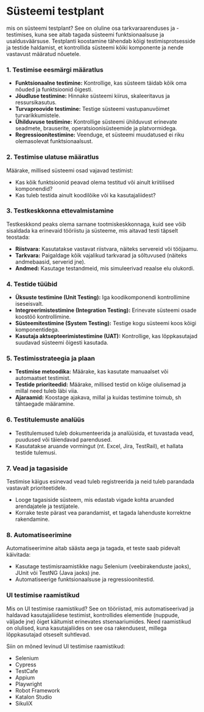 # Süsteemi testplant


mis on süsteemi testplant? 
See on oluline osa tarkvaraarenduses ja -testimises, kuna see aitab tagada süsteemi funktsionaalsuse ja usaldusväärsuse. Testplanti koostamine tähendab kõigi testimisprotsesside ja testide haldamist, et kontrollida süsteemi kõiki komponente ja nende vastavust määratud nõuetele.

### 1. **Testimise eesmärgi määratlus**
   - **Funktsionaalne testimine:** Kontrollige, kas süsteem täidab kõik oma nõuded ja funktsioonid õigesti.
   - **Jõudluse testimine:** Hinnake süsteemi kiirus, skaleeritavus ja ressursikasutus.
   - **Turvaproovide testimine:** Testige süsteemi vastupanuvõimet turvarikkumistele.
   - **Ühilduvuse testimine:** Kontrollige süsteemi ühilduvust erinevate seadmete, brauserite, operatsioonisüsteemide ja platvormidega.
   - **Regressioonitestimine:** Veenduge, et süsteemi muudatused ei riku olemasolevat funktsionaalsust.

### 2. **Testimise ulatuse määratlus**
   Määrake, millised süsteemi osad vajavad testimist:
   - Kas kõik funktsioonid peavad olema testitud või ainult kriitilised komponendid?
   - Kas tuleb testida ainult koodilõike või ka kasutajaliidest?

### 3. **Testkeskkonna ettevalmistamine**
   Testkeskkond peaks olema sarnane tootmiskeskkonnaga, kuid see võib sisaldada ka erinevaid tööriistu ja süsteeme, mis aitavad testi täpselt teostada:
   - **Riistvara:** Kasutatakse vastavat riistvara, näiteks servereid või tööjaamu.
   - **Tarkvara:** Paigaldage kõik vajalikud tarkvarad ja sõltuvused (näiteks andmebaasid, serverid jne).
   - **Andmed:** Kasutage testandmeid, mis simuleerivad reaalse elu olukordi.

### 4. **Testide tüübid**
   - **Üksuste testimine (Unit Testing):** Iga koodikomponendi kontrollimine iseseisvalt.
   - **Integreerimistestimine (Integration Testing):** Erinevate süsteemi osade koostöö kontrollimine.
   - **Süsteemitestimine (System Testing):** Testige kogu süsteemi koos kõigi komponentidega.
   - **Kasutaja aktsepteerimistestimine (UAT):** Kontrollige, kas lõppkasutajad suudavad süsteemi õigesti kasutada.

### 5. **Testimisstrateegia ja plaan**
   - **Testimise metoodika:** Määrake, kas kasutate manuaalset või automaatset testimist.
   - **Testide prioriteedid:** Määrake, millised testid on kõige olulisemad ja millal need tuleb läbi viia.
   - **Ajaraamid:** Koostage ajakava, millal ja kuidas testimine toimub, sh tähtaegade määramine.

### 6. **Testitulemuste analüüs**
   - Testitulemused tuleb dokumenteerida ja analüüsida, et tuvastada vead, puudused või täiendavad parendused.
   - Kasutatakse aruande vormingut (nt. Excel, Jira, TestRail), et hallata testide tulemusi.

### 7. **Vead ja tagasiside**
   Testimise käigus esinevad vead tuleb registreerida ja neid tuleb parandada vastavalt prioriteetidele.
   - Looge tagasiside süsteem, mis edastab vigade kohta aruanded arendajatele ja testijatele.
   - Korrake teste pärast vea parandamist, et tagada lahenduste korrektne rakendamine.

### 8. **Automatiseerimine**
   Automatiseerimine aitab säästa aega ja tagada, et teste saab pidevalt käivitada:
   - Kasutage testimisraamistikke nagu Selenium (veebirakenduste jaoks), JUnit või TestNG (Java jaoks) jne.
   - Automatiseerige funktsionaalsuse ja regressioonitestid.

### UI testimise raamistikud
Mis on UI testimise raamistikud? See on tööriistad, mis automatiseerivad ja haldavad kasutajaliidese testimist, kontrollides elementide (nuppude, väljade jne) õiget käitumist erinevates stsenaariumides. Need raamistikud on olulised, kuna kasutajaliides on see osa rakendusest, millega lõppkasutajad otseselt suhtlevad.

Siin on mõned levinud UI testimise raamistikud:

- Selenium
- Cypress 
- TestCafe 
- Appium 
- Playwright 
- Robot Framework 
- Katalon Studio 
- SikuliX 
